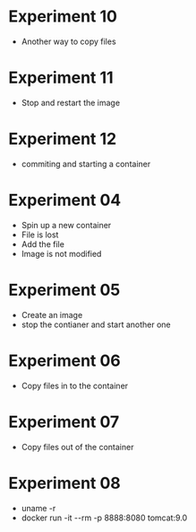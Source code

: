 # Experiment 10
 * Another way to copy files
 
# Experiment 11
 * Stop and restart the image
 
# Experiment 12
 * commiting and starting a container
 

# Experiment 04
 * Spin up a new container
 * File is lost
 * Add the file
 * Image is not modified
 
# Experiment 05
 * Create an image
 * stop the contianer and start another one
 
# Experiment 06
 * Copy files in to the container

# Experiment 07
 * Copy files out of the container

# Experiment 08
 * uname -r
 * docker run -it --rm -p 8888:8080 tomcat:9.0

